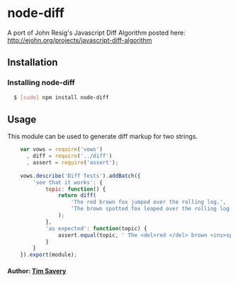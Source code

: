 # node-diff

A port of John Resig's Javascript Diff Algorithm posted here: http://ejohn.org/projects/javascript-diff-algorithm

## Installation

### Installing node-diff
``` bash
  $ [sudo] npm install node-diff
```
  
## Usage
This module can be used to generate diff markup for two strings.

``` js
  	var vows = require('vows')
	  , diff = require('../diff')
	  , assert = require('assert');
	  
	vows.describe('Diff Tests').addBatch({
		'see that it works': {
			topic: function() {
				return diff(
					'The red brown fox jumped over the rolling log.',
	   				'The brown spotted fox leaped over the rolling log'
	   			);
			},
			'as expected': function(topic) {
				assert.equal(topic, ' The <del>red </del> brown <ins>spotted </ins> fox <del>jumped </del><ins>leaped </ins> over  the  rolling <del>log.</del><ins>log</ins>');
			}
		}
	}).export(module);
```

#### Author: [Tim Savery][0]

[0]: mailto:tim.savery@gmail.com
